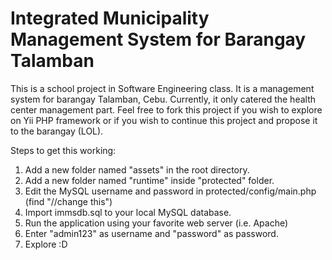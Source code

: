 # Integrated Municipality Management System for Barangay Talamban
This is a school project in Software Engineering class. It is a management system for barangay Talamban, Cebu. Currently, it only catered the health center management part. Feel free to fork this project if you wish to explore on Yii PHP framework or if you wish to continue this project and propose it to the barangay (LOL).

Steps to get this working:

1. Add a new folder named "assets" in the root directory.
2. Add a new folder named "runtime" inside "protected" folder.
3. Edit the MySQL username and password in protected/config/main.php (find "//change this")
4. Import immsdb.sql to your local MySQL database.
5. Run the application using your favorite web server (i.e. Apache)
6. Enter "admin123" as username and "password" as password.
7. Explore :D
